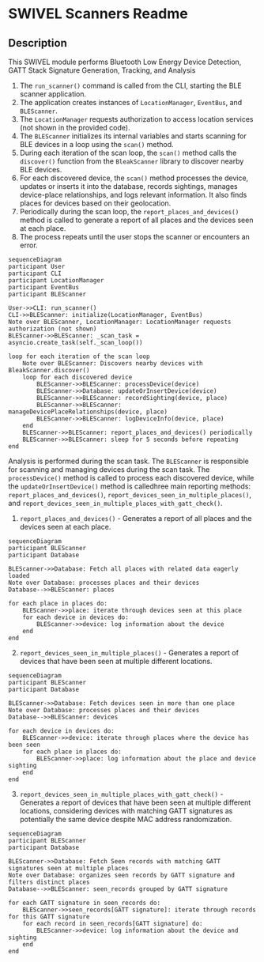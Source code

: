 # SWIVEL Scanners Readme 
## Description

This SWIVEL module performs Bluetooth Low Energy Device Detection, GATT Stack Signature Generation, Tracking, and Analysis

1. The `run_scanner()` command is called from the CLI, starting the BLE scanner application.
2. The application creates instances of `LocationManager`, `EventBus`, and `BLEScanner`.
3. The `LocationManager` requests authorization to access location services (not shown in the provided code).
4. The `BLEScanner` initializes its internal variables and starts scanning for BLE devices in a loop using the `scan()` method.
5. During each iteration of the scan loop, the `scan()` method calls the `discover()` function from the `BleakScanner` library to discover nearby BLE devices.
6. For each discovered device, the `scan()` method processes the device, updates or inserts it into the database, records sightings, manages device-place relationships, and logs relevant information. It also finds places for devices based on their geolocation.
7. Periodically during the scan loop, the `report_places_and_devices()` method is called to generate a report of all places and the devices seen at each place.
8. The process repeats until the user stops the scanner or encounters an error.

```mermaid
sequenceDiagram
participant User
participant CLI
participant LocationManager
participant EventBus
participant BLEScanner

User->>CLI: run_scanner()
CLI->>BLEScanner: initialize(LocationManager, EventBus)
Note over BLEScanner, LocationManager: LocationManager requests authorization (not shown)
BLEScanner->>BLEScanner: _scan_task = asyncio.create_task(self._scan_loop())

loop for each iteration of the scan loop
    Note over BLEScanner: Discovers nearby devices with BleakScanner.discover()
    loop for each discovered device
        BLEScanner->>BLEScanner: processDevice(device)
        BLEScanner->>Database: updateOrInsertDevice(device)
        BLEScanner->>BLEScanner: recordSighting(device, place)
        BLEScanner->>BLEScanner: manageDevicePlaceRelationships(device, place)
        BLEScanner->>BLEScanner: logDeviceInfo(device, place)
    end
    BLEScanner->>BLEScanner: report_places_and_devices() periodically
    BLEScanner->>BLEScanner: sleep for 5 seconds before repeating
end
```

Analysis is performed during the scan task.
The `BLEScanner` is responsible for scanning and managing devices during the scan task. The `processDevice()` method is called to process each discovered device, while the `updateOrInsertDevice()` method is calledhree main reporting methods: `report_places_and_devices()`, `report_devices_seen_in_multiple_places()`, and `report_devices_seen_in_multiple_places_with_gatt_check()`.

1. `report_places_and_devices()` - Generates a report of all places and the devices seen at each place.

```mermaid
sequenceDiagram
participant BLEScanner
participant Database

BLEScanner->>Database: Fetch all places with related data eagerly loaded
Note over Database: processes places and their devices
Database-->>BLEScanner: places

for each place in places do:
    BLEScanner->>place: iterate through devices seen at this place
    for each device in devices do:
        BLEScanner->>device: log information about the device
    end
end
```

2. `report_devices_seen_in_multiple_places()` - Generates a report of devices that have been seen at multiple different locations.

```mermaid
sequenceDiagram
participant BLEScanner
participant Database

BLEScanner->>Database: Fetch devices seen in more than one place
Note over Database: processes places and their devices
Database-->>BLEScanner: devices

for each device in devices do:
    BLEScanner->>device: iterate through places where the device has been seen
    for each place in places do:
        BLEScanner->>place: log information about the place and device sighting
    end
end
```

3. `report_devices_seen_in_multiple_places_with_gatt_check()` - Generates a report of devices that have been seen at multiple different locations, considering devices with matching GATT signatures as potentially the same device despite MAC address randomization.

```mermaid
sequenceDiagram
participant BLEScanner
participant Database

BLEScanner->>Database: Fetch Seen records with matching GATT signatures seen at multiple places
Note over Database: organizes seen records by GATT signature and filters distinct places
Database-->>BLEScanner: seen_records grouped by GATT signature

for each GATT signature in seen_records do:
    BLEScanner->>seen_records[GATT signature]: iterate through records for this GATT signature
    for each record in seen_records[GATT signature] do:
        BLEScanner->>device: log information about the device and sighting
    end
end
```
